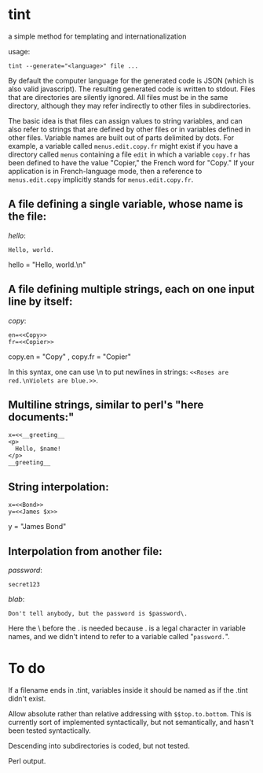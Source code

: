 tint
====

a simple method for templating and internationalization

usage:

    tint --generate="<language>" file ...

By default the computer language for the generated code is JSON (which is
also valid javascript). The resulting generated code is  written to stdout.
Files that are directories are silently ignored. All files must be in the
same directory, although they may refer indirectly to other files in
subdirectories.

The basic idea is that files can assign values to string variables, and can
also refer to strings that are defined by other files or in variables defined
in other files. Variable names are built out of parts delimited by dots. For
example, a variable called `menus.edit.copy.fr` might exist if you have a
directory called `menus` containing a file `edit` in which a variable
`copy.fr` has been defined to have the value "Copier," the French word for
"Copy." If your application is in French-language mode, then a reference to
`menus.edit.copy` implicitly stands for `menus.edit.copy.fr`.

## A file defining a single variable, whose name is the file:

*hello*:

    Hello, world.

hello = "Hello, world.\n"

## A file defining multiple strings, each on one input line by itself:

*copy*:

    en=<<Copy>>
    fr=<<Copier>>

copy.en = "Copy" , copy.fr = "Copier"

In this syntax, one can use \n to put newlines in strings:
`<<Roses are red.\nViolets are blue.>>`.

## Multiline strings, similar to perl's "here documents:"

    x=<<__greeting__
    <p>
      Hello, $name!
    </p>
    __greeting__

## String interpolation:

    x=<<Bond>>
    y=<<James $x>>

y = "James Bond"

## Interpolation from another file:

*password*:

    secret123

*blab*:

    Don't tell anybody, but the password is $password\.

Here the \ before the . is needed because . is a legal character in variable names, and
we didn't intend to refer to a variable called "`password.`".

# To do

If a filename ends in .tint, variables inside it should be named as if the .tint didn't exist.

Allow absolute rather than relative addressing with `$$top.to.bottom`. This is currently sort of
implemented syntactically, but not semantically, and hasn't been tested syntactically.

Descending into subdirectories is coded, but not tested.

Perl output.
